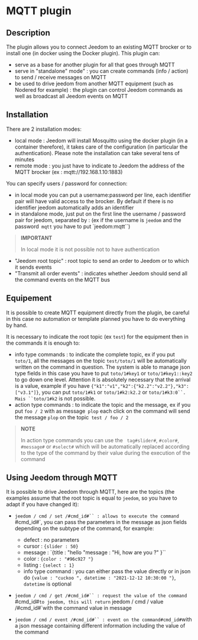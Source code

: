 # MQTT plugin

## Description

The plugin allows you to connect Jeedom to an existing MQTT brocker or to install one (in docker using the Docker plugin). This plugin can:

- serve as a base for another plugin for all that goes through MQTT
- serve in "standalone" mode" : you can create commands (info / action) to send / receive messages on MQTT
- be used to drive jeedom from another MQTT equipment (such as Nodered for example) : the plugin can control Jeedom commands as well as broadcast all Jeedom events on MQTT

## Installation

There are 2 installation modes:

- local mode : Jeedom will install Mosquitto using the docker plugin (in a container therefore), it takes care of the configuration (in particular the authentication). Please note the installation can take several tens of minutes
- remote mode : you just have to indicate to Jeedom the address of the MQTT brocker (ex : mqtt://192.168.1.10:1883)

You can specify users / password for connection:

- in local mode you can put a username:password per line, each identifier pair will have valid access to the brocker. By default if there is no identifier jeedom automatically adds an identifier
- in standalone mode, just put on the first line the username / password pair for jeedom, separated by : (ex if the username is `jeedom` and the password` mqtt` you have to put `jeedom:mqtt``)

>**IMPORTANT**
>
>In local mode it is not possible not to have authentication

- "Jeedom root topic" : root topic to send an order to Jeedom or to which it sends events
- "Transmit all order events" : indicates whether Jeedom should send all the command events on the MQTT bus

## Equipement

It is possible to create MQTT equipment directly from the plugin, be careful in this case no automation or template planned you have to do everything by hand.

It is necessary to indicate the root topic (ex `test`) for the equipment then in the commands it is enough to:

- info type commands : to indicate the complete topic, ex if you put `toto/1`, all the messages on the topic `test/toto/1` will be automatically written on the command in question. The system is able to manage json type fields in this case you have to put `toto/1#key1` or `toto/1#key1::key2` to go down one level. Attention it is absolutely necessary that the arrival is a value, example if you have `{"k1":"v1","k2":{"k2.2":"v2.2"},"k3":["v3.1"]}`, you can put `toto/1#k1` or `toto/1#k2:k2.2` or `toto/1#k3:0``. Mais ``toto/1#k2` is not possible.
- action type commands : to indicate the topic and the message, ex if you put `foo / 2` with as message` plop` each click on the command will send the message `plop` on the topic` test / foo / 2`

>**NOTE**
>
>In action type commands you can use the ` tag#slider#`, `#color#`, `#message#` or `#select#` which will be automatically replaced according to the type of the command by their value during the execution of the command

## Using Jeedom through MQTT

It is possible to drive Jeedom through MQTT, here are the topics (the examples assume that the root topic is equal to `jeedom`, so you have to adapt if you have changed it):

- `jeedom / cmd / set /#cmd_id#`` : allows to execute the command `#cmd_id#`, you can pass the parameters in the message as json fields depending on the subtype of the command, for example:

  - defect : no parameters
  - cursor : `{slider : 50} `
  - message : `{title : "hello "message : "Hi, how are you ?" }``
  - color : `{color : "#96c927 "}`
  - listing : `{select : 1} `
  - info type command : you can either pass the value directly or in json do `{value : "cuckoo ", datetime : "2021-12-12 10:30:00 "}`, `datetime` is optional
- `jeedom / cmd / get /#cmd_id#`` : request the value of the command `#cmd_id#`to jeedom, this will return` jeedom / cmd / value /#cmd_id#`with the command value in message
- `jeedom / cmd / event /#cmd_id#`` : event on the command#cmd_id#`with a json message containing different information including the value of the command
